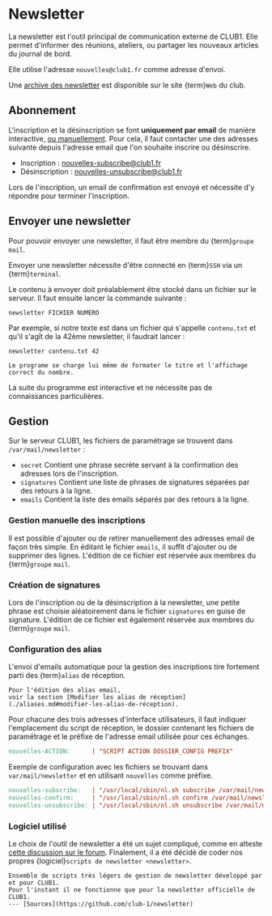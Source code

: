 Newsletter
==========

La newsletter est l'outil principal de communication externe de CLUB1.
Elle permet d'informer des réunions, ateliers, ou partager les nouveaux articles du journal de bord.

Elle utilise l'adresse `nouvelles@club1.fr` comme adresse d'envoi.

Une [archive des newsletter](https://club1.fr/newsletters) est disponible sur le site {term}`Web` du club.

Abonnement
----------

L'inscription et la désinscription se font __uniquement par email__ de manière interactive,
[ou manuellement](#gestion-manuelle-des-inscriptions).
Pour cela, il faut contacter une des adresses suivante depuis l'adresse email que l'on souhaite inscrire ou désinscrire.

- Inscription : <nouvelles-subscribe@club1.fr>
- Désinscription : <nouvelles-unsubscribe@club1.fr>

Lors de l'inscription,
un email de confirmation est envoyé et nécessite d'y répondre pour terminer l'inscription.

Envoyer une newsletter
----------------------

Pour pouvoir envoyer une newsletter, il faut être membre du {term}`groupe` `mail`.

Envoyer une newsletter nécessite d'être connecté en {term}`SSH` via un {term}`terminal`.

Le contenu à envoyer doit préalablement être stocké dans un fichier sur le serveur.
Il faut ensuite lancer la commande suivante :

    newsletter FICHIER NUMERO

Par exemple, si notre texte est dans un fichier qui s'appelle `contenu.txt`
et qu'il s'agît de la 42ème newsletter, il faudrait lancer :

    newsletter contenu.txt 42

```{tip}
Le programe se charge lui même de formater le titre et l'affichage correct du nombre.
```

La suite du programme est interactive et ne nécessite pas de connaissances particulières.


Gestion
-------

Sur le serveur CLUB1, les fichiers de paramétrage se trouvent dans `/var/mail/newsletter` :

- `secret` Contient une phrase secrète servant à la confirmation des adresses lors de l'inscription.
- `signatures` Contient une liste de phrases de signatures séparées par des retours à la ligne.
- `emails` Contient la liste des emails séparés par des retours à la ligne.


### Gestion manuelle des inscriptions

Il est possible d'ajouter ou de retirer manuellement des adresses email de façon très simple.
En éditant le fichier `emails`, il suffit d'ajouter ou de supprimer des lignes.
L'édition de ce fichier est réservée aux membres du {term}`groupe` `mail`.


### Création de signatures

Lors de l'inscription ou de la désinscription à la newsletter,
une petite phrase est choisie aléatoirement dans le fichier `signatures` en guise de signature.
L'édition de ce fichier est également réservée aux membres du {term}`groupe` `mail`.


### Configuration des alias

L'envoi d'emails automatique pour la gestion des inscriptions tire fortement parti des {term}`alias` de réception.

```{seealso}
Pour l'édition des alias email,
voir la section [Modifier les alias de réception](./aliases.md#modifier-les-alias-de-réception).
```

Pour chacune des trois adresses d'interface utilisateurs, il faut indiquer l'emplacement du script de réception,
le dossier contenant les fichiers de paramétrage et le préfixe de l'adresse email utilisée pour ces échanges.

```makefile
nouvelles-ACTION:      | "SCRIPT ACTION DOSSIER_CONFIG PREFIX"
```

Exemple de configuration avec les fichiers se trouvant dans `var/mail/newsletter`
et en utilisant `nouvelles` comme préfixe.

```makefile
nouvelles-subscribe:   | "/usr/local/sbin/nl.sh subscribe /var/mail/newsletter nouvelles"
nouvelles-confirm:     | "/usr/local/sbin/nl.sh confirm /var/mail/newsletter nouvelles"
nouvelles-unsubscribe: | "/usr/local/sbin/nl.sh unsubscribe /var/mail/newsletter nouvelles"
```

### Logiciel utilisé

Le choix de l'outil de newsletter a été un sujet compliqué,
comme en atteste [cette discussion sur le forum](https://forum.club1.fr/d/69).
Finalement, il a été décidé de coder nos propres {logiciel}`scripts de newsletter <newsletter>`.

```{logiciel} newsletter
Ensemble de scripts très légers de gestion de newsletter développé par et pour CLUB1.
Pour l'instant il ne fonctionne que pour la newsletter officielle de CLUB1.
--- [Sources](https://github.com/club-1/newsletter)
```

